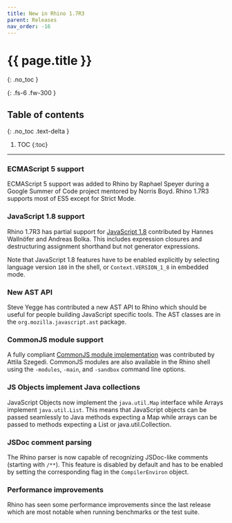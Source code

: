 ```yaml
---
title: New in Rhino 1.7R3
parent: Releases
nav_order: -16
---
```


# {{ page.title }}
{: .no_toc }

{: .fs-6 .fw-300 }

## Table of contents
{: .no_toc .text-delta }

1. TOC
{:toc}

---
### ECMAScript 5 support

ECMAScript 5 support was added to Rhino by Raphael Speyer during a Google Summer of Code project mentored by Norris Boyd. Rhino 1.7R3 supports most of ES5 except for Strict Mode.

### JavaScript 1.8 support

Rhino 1.7R3 has partial support for [JavaScript 1.8](https://web.archive.org/web/20210502042346mp_/https://developer.mozilla.org/en-US/docs/Web/JavaScript/New_in_JavaScript/1.8) contributed by Hannes Wallnöfer and Andreas Bolka. This includes expression closures and destructuring assignment shorthand but not generator expressions.

Note that JavaScript 1.8 features have to be enabled explicitly by selecting language version `180` in the shell, or `Context.VERSION_1_8` in embedded mode.

### New AST API

Steve Yegge has contributed a new AST API to Rhino which should be useful for people building JavaScript specific tools. The AST classes are in the `org.mozilla.javascript.ast` package.

### CommonJS module support

A fully compliant [CommonJS module implementation](http://wiki.commonjs.org/wiki/Modules/1.1.1) was contributed by Attila Szegedi. CommonJS modules are also available in the Rhino shell using the `-modules`, `-main`, and `-sandbox` command line options.

### JS Objects implement Java collections

JavaScript Objects now implement the `java.util.Map` interface while Arrays implement `java.util.List`. This means that JavaScript objects can be passed seamlessly to Java methods expecting a Map while arrays can be passed to methods expecting a List or java.util.Collection.

### JSDoc comment parsing

The Rhino parser is now capable of recognizing JSDoc-like comments (starting with `/**`). This feature is disabled by default and has to be enabled by setting the corresponding flag in the `CompilerEnviron` object.

### Performance improvements

Rhino has seen some performance improvements since the last release which are most notable when running benchmarks or the test suite.